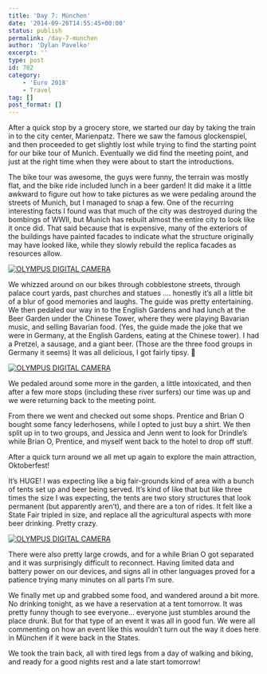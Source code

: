 ```yaml
---
title: 'Day 7: München'
date: '2014-09-26T14:55:45+00:00'
status: publish
permalink: /day-7-munchen
author: 'Dylan Pavelko'
excerpt: ''
type: post
id: 782
category:
    - 'Euro 2018'
    - Travel
tag: []
post_format: []
---
```

After a quick stop by a grocery store, we started our day by taking the train in to the city center, Marienpatz. There we saw the famous glockenspiel, and then proceeded to get slightly lost while trying to find the starting point for our bike tour of Munich. Eventually we did find the meeting point, and just at the right time when they were about to start the introductions.

The bike tour was awesome, the guys were funny, the terrain was mostly flat, and the bike ride included lunch in a beer garden! It did make it a little awkward to figure out how to take pictures as we were pedaling around the streets of Munich, but I managed to snap a few. One of the recurring interesting facts I found was that much of the city was destroyed during the bombings of WWII, but Munich has rebuilt almost the entire city to look like it once did. That said because that is expensive, many of the exteriors of the buildings have painted facades to indicate what the structure originally may have looked like, while they slowly rebuild the replica facades as resources allow.

[![OLYMPUS DIGITAL CAMERA](https://i0.wp.com/www.dylanpavelko.com/blog/wp-content/uploads/2014/09/P9260023.jpg?resize=360%2C480)](https://i0.wp.com/www.dylanpavelko.com/blog/wp-content/uploads/2014/09/P9260023.jpg)

We whizzed around on our bikes through cobblestone streets, through palace court yards, past churches and statues …. honestly it’s all a little bit of a blur of good memories and laughs. The guide was pretty entertaining. We then pedaled our way in to the English Gardens and had lunch at the Beer Garden under the Chinese Tower, where they were playing Bavarian music, and selling Bavarian food. (Yes, the guide made the joke that we were in Germany, at the English Gardens, eating at the Chinese tower). I had a Pretzel, a sausage, and a giant beer. (Those are the three food groups in Germany it seems) It was all delicious, I got fairly tipsy. 🙂

[![OLYMPUS DIGITAL CAMERA](https://i2.wp.com/www.dylanpavelko.com/blog/wp-content/uploads/2014/09/P9260037.jpg?resize=360%2C360)](https://i2.wp.com/www.dylanpavelko.com/blog/wp-content/uploads/2014/09/P9260037.jpg)

We pedaled around some more in the garden, a little intoxicated, and then after a few more stops (including these river surfers) our time was up and we were returning back to the meeting point.

From there we went and checked out some shops. Prentice and Brian O bought some fancy lederhosens, while I opted to just buy a shirt. We then split up in to two groups, and Jessica and Jenn went to look for Drindle’s while Brian O, Prentice, and myself went back to the hotel to drop off stuff.

After a quick turn around we all met up again to explore the main attraction, Oktoberfest!

It’s HUGE! I was expecting like a big fair-grounds kind of area with a bunch of tents set up and beer being served. It’s kind of like that but like three times the size I was expecting, the tents are two story structures that look permanent (but apparently aren’t), and there are a ton of rides. It felt like a State Fair tripled in size, and replace all the agricultural aspects with more beer drinking. Pretty crazy.

[![OLYMPUS DIGITAL CAMERA](https://i1.wp.com/www.dylanpavelko.com/blog/wp-content/uploads/2014/09/P9260068.jpg?resize=412%2C173)](https://i1.wp.com/www.dylanpavelko.com/blog/wp-content/uploads/2014/09/P9260068.jpg)

There were also pretty large crowds, and for a while Brian O got separated and it was surprisingly difficult to reconnect. Having limited data and battery power on our devices, and signs all in other languages proved for a patience trying many minutes on all parts I’m sure.

We finally met up and grabbed some food, and wandered around a bit more. No drinking tonight, as we have a reservation at a tent tomorrow. It was pretty funny though to see everyone… everyone just stumbles around the place drunk. But for that type of an event it was all in good fun. We were all commenting on how an event like this wouldn’t turn out the way it does here in München if it were back in the States.

We took the train back, all with tired legs from a day of walking and biking, and ready for a good nights rest and a late start tomorrow!